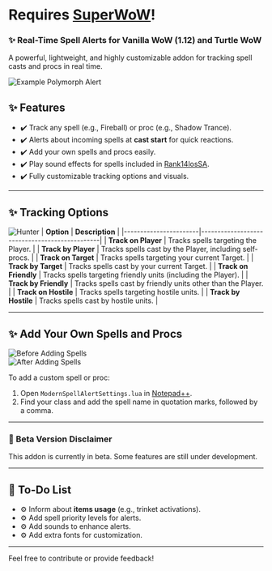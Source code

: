 # Requires [SuperWoW](https://github.com/balakethelock/SuperWoW)!

### ✨ Real-Time Spell Alerts for Vanilla WoW (1.12) and Turtle WoW
A powerful, lightweight, and highly customizable addon for tracking spell casts and procs in real time.

![Example Polymorph Alert](https://github.com/user-attachments/assets/8278280c-2b69-400a-8b54-59b65df76877)

## ✨ Features
- ✔️ Track any spell (e.g., Fireball) or proc (e.g., Shadow Trance).
- ✔️ Alerts about incoming spells at **cast start** for quick reactions.
- ✔️ Add your own spells and procs easily.
- ✔️ Play sound effects for spells included in [Rank14losSA](https://github.com/Fiskehatt/Rank14losSA).
- ✔️ Fully customizable tracking options and visuals.

---

## ✨ Tracking Options
![Hunter](https://github.com/user-attachments/assets/04cbfa39-4d5a-43ab-887c-3ee68056fd88)
| **Option**           | **Description**                               |
|-----------------------|-----------------------------------------------|
| **Track on Player**   | Tracks spells targeting the Player.          |
| **Track by Player**   | Tracks spells cast by the Player, including self-procs. |
| **Track on Target**   | Tracks spells targeting your current Target. |
| **Track by Target**   | Tracks spells cast by your current Target.   |
| **Track on Friendly** | Tracks spells targeting friendly units (including the Player). |
| **Track by Friendly** | Tracks spells cast by friendly units other than the Player. |
| **Track on Hostile**  | Tracks spells targeting hostile units.        |
| **Track by Hostile**  | Tracks spells cast by hostile units.          |


---

## ✨ Add Your Own Spells and Procs
![Before Adding Spells](https://github.com/user-attachments/assets/7428d645-3dc5-4b01-9cd5-8a9cfdd3e7d5)  
![After Adding Spells](https://github.com/user-attachments/assets/54fed797-91dd-4f3b-bff8-f63e9318dba8)

To add a custom spell or proc:
1. Open `ModernSpellAlertSettings.lua` in [Notepad++](https://notepad-plus-plus.org/).
2. Find your class and add the spell name in quotation marks, followed by a comma.

---

### 🚧 Beta Version Disclaimer
This addon is currently in beta. Some features are still under development.

---

## 🔧 To-Do List
- ⚙️ Inform about **items usage** (e.g., trinket activations).  
- ⚙️ Add spell priority levels for alerts.  
- ⚙️ Add sounds to enhance alerts.  
- ⚙️ Add extra fonts for customization.

---

Feel free to contribute or provide feedback!
